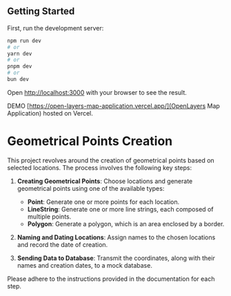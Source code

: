 
## Getting Started

First, run the development server:

```bash
npm run dev
# or
yarn dev
# or
pnpm dev
# or
bun dev
```

Open [http://localhost:3000](http://localhost:3000) with your browser to see the result.

DEMO [https://open-layers-map-application.vercel.app/](OpenLayers Map Application) hosted on Vercel.

# Geometrical Points Creation

This project revolves around the creation of geometrical points based on selected locations. The process involves the following key steps:

1. **Creating Geometrical Points**: Choose locations and generate geometrical points using one of the available types:
    - **Point**: Generate one or more points for each location.
    - **LineString**: Generate one or more line strings, each composed of multiple points.
    - **Polygon**: Generate a polygon, which is an area enclosed by a border.

2. **Naming and Dating Locations**: Assign names to the chosen locations and record the date of creation.

3. **Sending Data to Database**: Transmit the coordinates, along with their names and creation dates, to a mock database.

Please adhere to the instructions provided in the documentation for each step.

